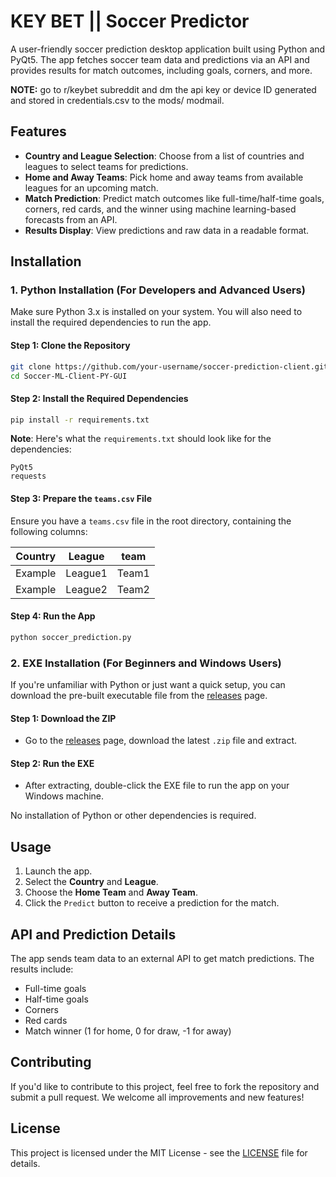 # KEY BET || Soccer Predictor

A user-friendly soccer prediction desktop application built using Python and PyQt5. The app fetches soccer team data and predictions via an API and provides results for match outcomes, including goals, corners, and more. 

**NOTE:** go to r/keybet subreddit and dm the api key or device ID generated and stored in credentials.csv to the mods/ modmail.

## Features

- **Country and League Selection**: Choose from a list of countries and leagues to select teams for predictions.
- **Home and Away Teams**: Pick home and away teams from available leagues for an upcoming match.
- **Match Prediction**: Predict match outcomes like full-time/half-time goals, corners, red cards, and the winner using machine learning-based forecasts from an API.
- **Results Display**: View predictions and raw data in a readable format.

## Installation

### 1. Python Installation (For Developers and Advanced Users)

Make sure Python 3.x is installed on your system. You will also need to install the required dependencies to run the app.

#### Step 1: Clone the Repository

```bash
git clone https://github.com/your-username/soccer-prediction-client.git
cd Soccer-ML-Client-PY-GUI
```

#### Step 2: Install the Required Dependencies

```bash
pip install -r requirements.txt
```

**Note**: Here's what the `requirements.txt` should look like for the dependencies:
```
PyQt5
requests
```

#### Step 3: Prepare the `teams.csv` File

Ensure you have a `teams.csv` file in the root directory, containing the following columns:

| Country | League | team  |
|---------|--------|-------|
| Example | League1| Team1 |
| Example | League2| Team2 |

#### Step 4: Run the App

```bash
python soccer_prediction.py
```

### 2. EXE Installation (For Beginners and Windows Users)

If you're unfamiliar with Python or just want a quick setup, you can download the pre-built executable file from the [releases](https://github.com/KeyBets/Soccer-ML-Client-PY-GUI/releases) page.

#### Step 1: Download the ZIP

- Go to the [releases](https://github.com/KeyBets/Soccer-ML-Client-PY-GUI/releases) page, download the latest `.zip` file and extract.

#### Step 2: Run the EXE

- After extracting, double-click the EXE file to run the app on your Windows machine.

No installation of Python or other dependencies is required.

## Usage

1. Launch the app.
2. Select the **Country** and **League**.
3. Choose the **Home Team** and **Away Team**.
4. Click the `Predict` button to receive a prediction for the match.

## API and Prediction Details

The app sends team data to an external API to get match predictions. The results include:

- Full-time goals
- Half-time goals
- Corners
- Red cards
- Match winner (1 for home, 0 for draw, -1 for away)

## Contributing

If you'd like to contribute to this project, feel free to fork the repository and submit a pull request. We welcome all improvements and new features!

## License

This project is licensed under the MIT License - see the [LICENSE](LICENSE) file for details.
